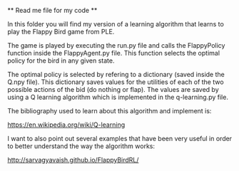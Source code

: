** Read me file for my code **

In this folder you will find my version of a learning algorithm that learns to play the Flappy Bird game from PLE.

The game is played by executing the run.py file and calls the FlappyPolicy function inside the FlappyAgent.py file. This function
selects the optimal policy for the bird in any given state. 

The optimal policy is selected by refering to a dictionary (saved inside the Q.npy file). This dictionary saves values for the utilities of
each of the two possible actions of the bid (do nothing or flap). The values are saved by using a Q learning algorithm which is implemented
in the q-learning.py file. 

The bibliography used to learn about this algorithm and implement is:

https://en.wikipedia.org/wiki/Q-learning

I want to also point out several examples that have been very useful in order to better understand the way the algorithm works: 

http://sarvagyavaish.github.io/FlappyBirdRL/
